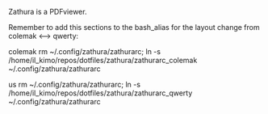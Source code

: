 Zathura is a PDFviewer.

Remember to add this sections to the bash_alias for the layout change from colemak <--> qwerty:

colemak
rm ~/.config/zathura/zathurarc; ln -s /home/il_kimo/repos/dotfiles/zathura/zathurarc_colemak ~/.config/zathura/zathurarc

us
rm ~/.config/zathura/zathurarc; ln -s /home/il_kimo/repos/dotfiles/zathura/zathurarc_qwerty ~/.config/zathura/zathurarc
